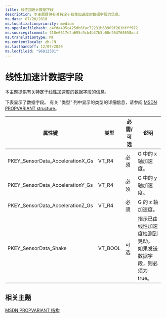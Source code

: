 ```yaml
---
title: 线性加速计数据字段
description: 本主题提供有关特定于线性加速度的数据字段的信息。
ms.date: 07/20/2018
ms.localizationpriority: medium
ms.openlocfilehash: c4fda495c425db6fac72231b63909f261bfff972
ms.sourcegitcommit: 418e6617e2a695c9cb4b37b5b60e264760858acd
ms.translationtype: MT
ms.contentlocale: zh-CN
ms.lasthandoff: 12/07/2020
ms.locfileid: "96812301"
---
```

#  <a name="linear-accelerometer-data-fields"></a>线性加速计数据字段

本主题提供有关特定于线性加速度的数据字段的信息。

下表显示了数据字段。 有关 "类型" 列中显示的类型的详细信息，请参阅 [MSDN PROPVARIANT structure](/windows/win32/api/propidlbase/ns-propidlbase-propvariant)。

|属性键|类型|必需/可选|说明|
|--|--|--|--|
|PKEY_SensorData_AccelerationX_Gs|VT_R4|必须|G 中的 x 轴加速度。|
|PKEY_SensorData_AccelerationY_Gs|VT_R4|必须|G 中的 y 轴加速度。|
|PKEY_SensorData_AccelerationZ_Gs|VT_R4|必须|G 的 z 轴加速度。|
|PKEY_SensorData_Shake|VT_BOOL|可选|指示已由线性加速度检测到晃动。 如果发送数据字段，则必须为 true。|

 

## <a name="related-topics"></a>相关主题


[MSDN PROPVARIANT 结构](/windows/win32/api/propidlbase/ns-propidlbase-propvariant)
